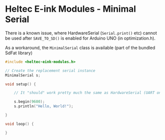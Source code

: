 # Heltec E-ink Modules - Minimal Serial

There is a known issue, where HardwareSerial (`Serial.print()` etc) cannot be used after  `SAVE_TO_SD()` is enabled for Arduino UNO (in optimization.h).

As a workaround, the `MinimalSerial` class is available (part of the bundled SdFat library)

```cpp
#include <heltec-eink-modules.h>

// Create the replacement serial instance
MinimalSerial s;

void setup() {

    // It "should" work pretty much the same as HardwareSerial (UART on Pins 0 and 1)

    s.begin(9600);
    s.println("Hello, World!");

}

void loop() {

}

```